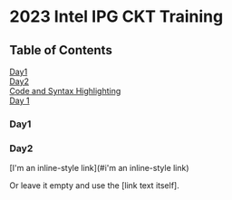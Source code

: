 # 2023 Intel IPG CKT Training

## Table of Contents
[Day1](#day1)
<br>
[Day2](#day2)
<br>
<a href="#code">Code and Syntax Highlighting</a>
<br>
<a href="#day">Day 1</a>

### Day1


### Day2


         
         
         
         
[I'm an inline-style link](#i'm an inline-style link)


Or leave it empty and use the [link text itself].
